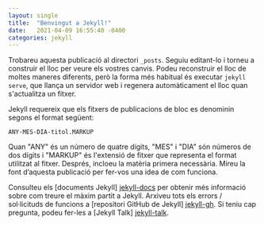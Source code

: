 ```yaml
---
layout: single
title:  "Benvingut a Jekyll!"
date:   2021-04-09 16:55:40 -0400
categories: jekyll
---
```

Trobareu aquesta publicació al directori `_posts`. Seguiu editant-lo i torneu a construir el lloc per veure els vostres canvis. Podeu reconstruir el lloc de moltes maneres diferents, però la forma més habitual és executar `jekyll serve`, que llança un servidor web i regenera automàticament el lloc quan s'actualitza un fitxer.

Jekyll requereix que els fitxers de publicacions de bloc es denominin segons el format següent:

`ANY-MES-DIA-titol.MARKUP`

Quan "ANY" és un número de quatre dígits, "MES" i "DIA" són números de dos dígits i "MARKUP" és l'extensió de fitxer que representa el format utilitzat al fitxer. Després, incloeu la matèria primera necessària. Mireu la font d’aquesta publicació per fer-vos una idea de com funciona.

Consulteu els [documents Jekyll] [jekyll-docs] per obtenir més informació sobre com treure el màxim partit a Jekyll. Arxiveu tots els errors / sol·licituds de funcions a [repositori GitHub de Jekyll] [jekyll-gh]. Si teniu cap pregunta, podeu fer-les a [Jekyll Talk] [jekyll-talk].

[jekyll-docs]: https://jekyllrb.com/docs/home
[jekyll-gh]: https://github.com/jekyll/jekyll
[jekyll-talk]: https://talk.jekyllrb.com/